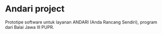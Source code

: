 # Andari project

Prototipe software untuk layanan ANDARI (Anda Rancang Sendiri), program dari Balai Jawa III PUPR.

